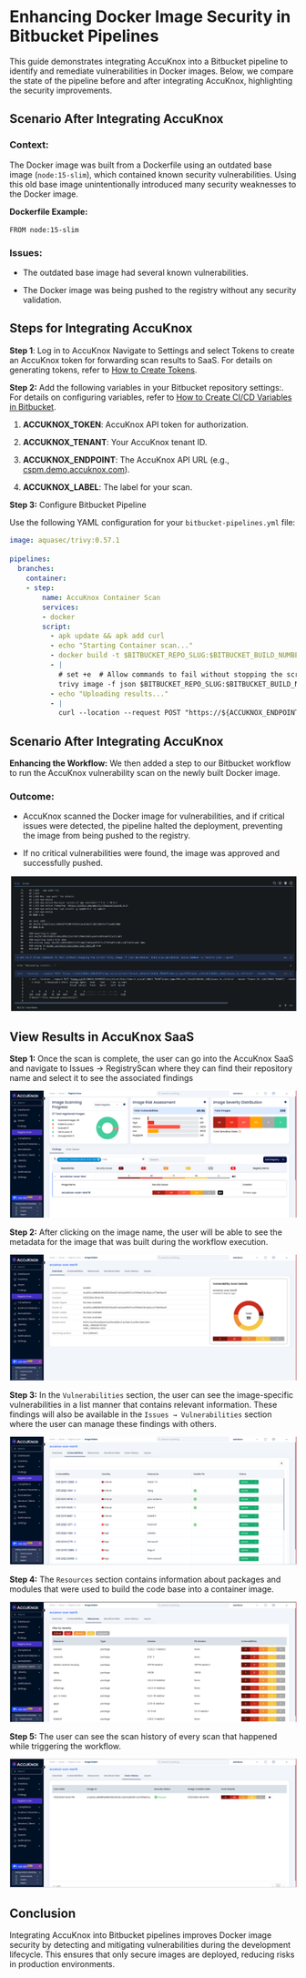 # Enhancing Docker Image Security in Bitbucket Pipelines

This guide demonstrates integrating AccuKnox into a Bitbucket pipeline to identify and remediate vulnerabilities in Docker images. Below, we compare the state of the pipeline before and after integrating AccuKnox, highlighting the security improvements.

## Scenario After Integrating AccuKnox

### **Context:**

The Docker image was built from a Dockerfile using an outdated base image (`node:15-slim`), which contained known security vulnerabilities. Using this old base image unintentionally introduced many security weaknesses to the Docker image.

**Dockerfile Example:**

`FROM node:15-slim`

### **Issues:**

- The outdated base image had several known vulnerabilities.

- The Docker image was being pushed to the registry without any security validation.

## Steps for Integrating AccuKnox

**Step 1**: Log in to AccuKnox Navigate to Settings and select Tokens to create an AccuKnox token for forwarding scan results to SaaS. For details on generating tokens, refer to [How to Create Tokens](https://help.accuknox.com/how-to/how-to-create-tokens/?h=token "https://help.accuknox.com/how-to/how-to-create-tokens/?h=token").

**Step 2:** Add the following variables in your Bitbucket repository settings:. For details on configuring variables, refer to [How to Create CI/CD Variables in Bitbucket](https://support.atlassian.com/bitbucket-cloud/docs/variables-and-secrets/ "https://support.atlassian.com/bitbucket-cloud/docs/variables-and-secrets/").

1. **ACCUKNOX_TOKEN**: AccuKnox API token for authorization.

2. **ACCUKNOX_TENANT**: Your AccuKnox tenant ID.

3. **ACCUKNOX_ENDPOINT**: The AccuKnox API URL (e.g., [cspm.demo.accuknox.com](http://cspm.demo.accuknox.com/ "http://cspm.demo.accuknox.com/")).

4. **ACCUKNOX_LABEL**: The label for your scan.

**Step 3:** Configure Bitbucket Pipeline

Use the following YAML configuration for your `bitbucket-pipelines.yml` file:

```yaml
image: aquasec/trivy:0.57.1

pipelines:
  branches:
    container:
    - step:
        name: AccuKnox Container Scan
        services:
        - docker
        script:
          - apk update && apk add curl
          - echo "Starting Container scan..."
          - docker build -t $BITBUCKET_REPO_SLUG:$BITBUCKET_BUILD_NUMBER -f Dockerfile .
          - |
            # set +e  # Allow commands to fail without stopping the script
            trivy image -f json $BITBUCKET_REPO_SLUG:$BITBUCKET_BUILD_NUMBER -o results.json --quiet
          - echo "Uploading results..."
          - |
            curl --location --request POST "https://${ACCUKNOX_ENDPOINT}/api/v1/artifact/?tenant_id=${ACCUKNOX_TENANT}&data_type=TR&label_id=${ACCUKNOX_LABEL}&save_to_s3=false" --header "Tenant-Id: ${ACCUKNOX_TENANT}" --header "Authorization: Bearer ${ACCUKNOX_TOKEN}" --form 'file=@"results.json"'
```

## Scenario After Integrating AccuKnox

**Enhancing the Workflow:** We then added a step to our Bitbucket workflow to run the AccuKnox vulnerability scan on the newly built Docker image.

### **Outcome:**

- AccuKnox scanned the Docker image for vulnerabilities, and if critical issues were detected, the pipeline halted the deployment, preventing the image from being pushed to the registry.

- If no critical vulnerabilities were found, the image was approved and successfully pushed.

![alt](./images/bitbucket-container-scan/1.png)

## View Results in AccuKnox SaaS

**Step 1:** Once the scan is complete, the user can go into the AccuKnox SaaS and navigate to Issues → RegistryScan where they can find their repository name and select it to see the associated findings

![alt](./images/bitbucket-container-scan/2.png)

**Step 2:** After clicking on the image name, the user will be able to see the metadata for the image that was built during the workflow execution.

![alt](./images/bitbucket-container-scan/3.png)

**Step 3:** In the `Vulnerabilities` section, the user can see the image-specific vulnerabilities in a list manner that contains relevant information. These findings will also be available in the `Issues → Vulnerabilities` section where the user can manage these findings with others.

![alt](./images/bitbucket-container-scan/4.png)

**Step 4:** The `Resources` section contains information about packages and modules that were used to build the code base into a container image.

![alt](./images/bitbucket-container-scan/5.png)

**Step 5:** The user can see the scan history of every scan that happened while triggering the workflow.

![alt](./images/bitbucket-container-scan/6.png)

## **Conclusion**

Integrating AccuKnox into Bitbucket pipelines improves Docker image security by detecting and mitigating vulnerabilities during the development lifecycle. This ensures that only secure images are deployed, reducing risks in production environments.
